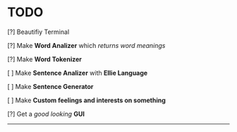 TODO 
========================================

[?] Beautifiy Terminal

[?] Make **Word Analizer** which *returns word meanings*

[?] Make **Word Tokenizer**

[ ] Make **Sentence Analizer** with **Ellie Language**

[ ] Make **Sentence Generator**

[ ] Make **Custom feelings and interests on something**

[?] Get a *good looking* **GUI**

-----------------------------------------------------------------------